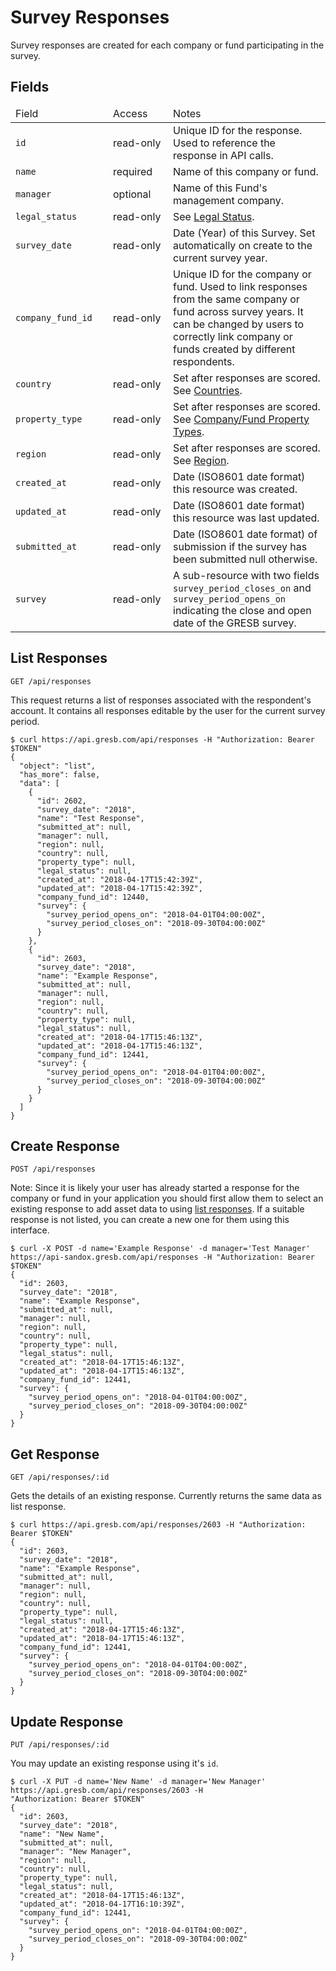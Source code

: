 # Survey Responses

Survey responses are created for each company or fund participating in the survey.

## Fields
<table>
  <thead>
    <tr><td width='140'>Field</td><td width='80'>Access</td><td>Notes</td></tr>
  </thead>
  <tbody>
    <tr><td><code>id</code></td><td>read-only</td><td>Unique ID for the response. Used to reference the response in API calls.
    <tr><td><code>name</code></td><td>required</td><td>Name of this company or fund.</td></tr>
    <tr><td><code>manager</code></td><td>optional</td><td>Name of this Fund's management company.</td></tr>
    <tr><td><code>legal_status</code></td><td>read-only</td><td>See <a href="https://www.gresb.com/mocks/lists">Legal Status</a>.</td></tr>
    <tr><td><code>survey_date</code></td><td>read-only</td><td>Date (Year) of this Survey. Set automatically on create to the current survey year.</td></tr>
    <tr><td><code>company_fund_id</code></td><td>read-only</td><td>Unique ID for the company or fund. Used to link responses from the same company or fund across survey years. It can be changed by users to correctly link company or funds created by different respondents.</td></tr>
    <tr><td><code>country</code></td><td>read-only</td><td>Set after responses are scored. See <a href="https://www.gresb.com/mocks/lists">Countries</a>.</td></tr>
    <tr><td><code>property_type</code></td><td>read-only</td><td>Set after responses are scored. See <a href="https://www.gresb.com/mocks/lists">Company/Fund Property Types</a>.</td></tr>
    <tr><td><code>region</code></td><td>read-only</td><td>Set after responses are scored. See <a href="https://api-sandbox.gresb.com/about/lists">Region</a>.</td></tr>
    <tr><td><code>created_at</code></td><td>read-only</td><td>Date (ISO8601 date format) this resource was created.</td></tr>
    <tr><td><code>updated_at</code></td><td>read-only</td><td>Date (ISO8601 date format) this resource was last updated.</td></tr>
    <tr><td><code>submitted_at</code></td><td>read-only</td><td>Date (ISO8601 date format) of submission if the survey has been submitted null otherwise.</td></tr>
    <tr><td><code>survey</code></td><td>read-only</td><td>A sub-resource with two fields <code>survey_period_closes_on</code> and <code>survey_period_opens_on</code> indicating the close and open date of the GRESB survey.</td></tr>
  </tbody>
</table>

## List Responses

`GET /api/responses`

This request returns a list of responses associated with the respondent's account. It contains all responses editable by the user for the current survey period.

```shell
$ curl https://api.gresb.com/api/responses -H "Authorization: Bearer $TOKEN"
{
  "object": "list",
  "has_more": false,
  "data": [
    {
      "id": 2602,
      "survey_date": "2018",
      "name": "Test Response",
      "submitted_at": null,
      "manager": null,
      "region": null,
      "country": null,
      "property_type": null,
      "legal_status": null,
      "created_at": "2018-04-17T15:42:39Z",
      "updated_at": "2018-04-17T15:42:39Z",
      "company_fund_id": 12440,
      "survey": {
        "survey_period_opens_on": "2018-04-01T04:00:00Z",
        "survey_period_closes_on": "2018-09-30T04:00:00Z"
      }
    },
    {
      "id": 2603,
      "survey_date": "2018",
      "name": "Example Response",
      "submitted_at": null,
      "manager": null,
      "region": null,
      "country": null,
      "property_type": null,
      "legal_status": null,
      "created_at": "2018-04-17T15:46:13Z",
      "updated_at": "2018-04-17T15:46:13Z",
      "company_fund_id": 12441,
      "survey": {
        "survey_period_opens_on": "2018-04-01T04:00:00Z",
        "survey_period_closes_on": "2018-09-30T04:00:00Z"
      }
    }
  ]
}
```
## Create Response

`POST /api/responses`

Note: Since it is likely your user has already started a response for the company or fund in your application you should first allow them to select an existing response to add asset data to using <a href="#list-responses">list responses</a>. If a suitable response is not listed, you can create a new one for them using this interface.

```shell
$ curl -X POST -d name='Example Response' -d manager='Test Manager' https://api-sandox.gresb.com/api/responses -H "Authorization: Bearer $TOKEN"
{
  "id": 2603,
  "survey_date": "2018",
  "name": "Example Response",
  "submitted_at": null,
  "manager": null,
  "region": null,
  "country": null,
  "property_type": null,
  "legal_status": null,
  "created_at": "2018-04-17T15:46:13Z",
  "updated_at": "2018-04-17T15:46:13Z",
  "company_fund_id": 12441,
  "survey": {
    "survey_period_opens_on": "2018-04-01T04:00:00Z",
    "survey_period_closes_on": "2018-09-30T04:00:00Z"
  }
}
```

## Get Response

`GET /api/responses/:id`

Gets the details of an existing response. Currently returns the same data as list response.

```shell
$ curl https://api.gresb.com/api/responses/2603 -H "Authorization: Bearer $TOKEN"
{
  "id": 2603,
  "survey_date": "2018",
  "name": "Example Response",
  "submitted_at": null,
  "manager": null,
  "region": null,
  "country": null,
  "property_type": null,
  "legal_status": null,
  "created_at": "2018-04-17T15:46:13Z",
  "updated_at": "2018-04-17T15:46:13Z",
  "company_fund_id": 12441,
  "survey": {
    "survey_period_opens_on": "2018-04-01T04:00:00Z",
    "survey_period_closes_on": "2018-09-30T04:00:00Z"
  }
}
```

## Update Response

`PUT /api/responses/:id`

You may update an existing response using it's `id`.

```shell
$ curl -X PUT -d name='New Name' -d manager='New Manager' https://api.gresb.com/api/responses/2603 -H
"Authorization: Bearer $TOKEN"
{
  "id": 2603,
  "survey_date": "2018",
  "name": "New Name",
  "submitted_at": null,
  "manager": "New Manager",
  "region": null,
  "country": null,
  "property_type": null,
  "legal_status": null,
  "created_at": "2018-04-17T15:46:13Z",
  "updated_at": "2018-04-17T16:10:39Z",
  "company_fund_id": 12441,
  "survey": {
    "survey_period_opens_on": "2018-04-01T04:00:00Z",
    "survey_period_closes_on": "2018-09-30T04:00:00Z"
  }
}
```